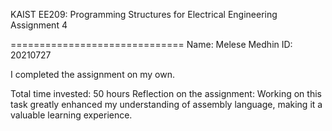 
KAIST EE209: Programming Structures for Electrical Engineering 
Assignment 4


==============================
Name: Melese Medhin
ID: 20210727

I completed the assignment on my own.

Total time invested: 50 hours
Reflection on the assignment: Working on this task greatly enhanced my understanding of assembly language, making it a valuable learning experience.
